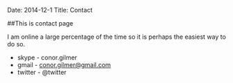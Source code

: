 Date: 2014-12-1
Title: Contact

##This is contact page

I am online a large percentage of the time so it is perhaps the easiest way to do so.
* skype - conor.gilmer
* gmail - conor.gilmer@gmail.com
* twitter - @twitter
